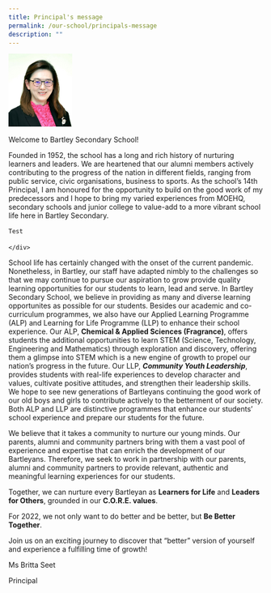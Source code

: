 ```yaml
---
title: Principal's message
permalink: /our-school/principals-message
description: ""
---
```

<div>
	
<img align="left">
<img src="/images/MsBrittaSeet%20cropped.jpg"	
	style="width:25%">

</div>

<div>

Welcome to Bartley Secondary School!

Founded in 1952, the school has a long and rich history of nurturing learners and leaders. We are heartened that our alumni members actively contributing to the progress of the nation in different fields, ranging from public service, civic organisations, business to sports.  As the school’s 14th Principal, I am honoured for the opportunity to build on the good work of my predecessors and I hope to bring my varied experiences from MOEHQ, secondary schools and junior college to value-add to a more vibrant school life here in Bartley Secondary.
	
	Test

	</div>

</div>
	
School life has certainly changed with the onset of the current pandemic. Nonetheless, in Bartley, our staff have adapted nimbly to the challenges so that we may continue to pursue our aspiration to grow provide quality learning opportunities for our students to learn, lead and serve. In Bartley Secondary School, we believe in providing as many and diverse learning opportunites as possible for our students. Besides our academic and co-curriculum programmes, we also have our Applied Learning Programme (ALP) and Learning for Life Programme (LLP) to enhance their school experience.  Our ALP, **Chemical &amp; Applied Sciences (Fragrance)**, offers students the additional opportunities to learn STEM (Science, Technology, Engineering and Mathematics) through exploration and discovery, offering them a glimpse into STEM which is a new engine of growth to propel our nation’s progress in the future. Our LLP, ***Community Youth Leadership***, provides students with real-life experiences to develop character and values, cultivate positive attitudes, and strengthen their leadership skills. We hope to see new generations of Bartleyans continuing the good work of our old boys and girls to contribute actively to the betterment of our society. Both ALP and LLP are distinctive programmes that enhance our students’ school experience and prepare our students for the future.

We believe that it takes a community to nurture our young minds. Our parents, alumni and community partners bring with them a vast pool of experience and expertise that can enrich the development of our Bartleyans.  Therefore, we seek to work in partnership with our parents, alumni and community partners to provide relevant, authentic and meaningful learning experiences for our students. 

Together, we can nurture every Bartleyan as **Learners for Life** and **Leaders for Others**, grounded in our **C.O.R.E. values**.

For 2022, we not only want to do better and be better, but **Be Better Together**.

Join us on an exciting journey to discover that “better” version of yourself and experience a fulfilling time of growth!

Ms Britta Seet

Principal